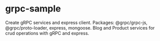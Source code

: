 # grpc-sample
Create gRPC services and express client.
 Packages: @grpc/grpc-js, @grpc/proto-loader, express, mongoose.
 Blog and Product services for crud operations with gRPC and express.
